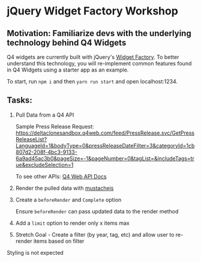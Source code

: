 # jQuery Widget Factory Workshop

## Motivation: Familiarize devs with the underlying technology behind Q4 Widgets

Q4 widgets are currently built with jQuery's [Widget Factory](https://jqueryui.com/widget/). To better understand this technology, you will re-implement common features found in Q4 Widgets using a starter app as an example.

To start, run `npm i` and then `yarn run start` and open localhost:1234.

## Tasks:
1. Pull Data from a Q4 API

    Sample Press Release Request: https://deltaclonesandbox.q4web.com/feed/PressRelease.svc/GetPressReleaseList?LanguageId=1&bodyType=0&pressReleaseDateFilter=3&categoryId=1cb807d2-208f-4bc3-9133-6a9ad45ac3b0&pageSize=-1&pageNumber=0&tagList=&includeTags=true&excludeSelection=1

    To see other APIs: [Q4 Web API Docs](http://documentation.q4websystems.com/home)


2. Render the pulled data with [mustachejs](https://github.com/janl/mustache.js/)
3. Create a `beforeRender` and `Complete` option
    
    Ensure `beforeRender` can pass updated data to the render method

4. Add a `limit` option to render only x items max

5. Stretch Goal - Create a filter (by year, tag, etc) and allow user to re-render items based on filter

Styling is not expected
